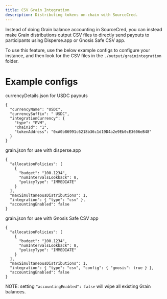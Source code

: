 ```yaml
---
title: CSV Grain Integration
description: Distributing tokens on-chain with SourceCred.
---
```

Instead of doing Grain balance accounting in SourceCred, you can instead make Grain distributions output CSV files to directly send payouts to participants using Disperse.app or Gnosis Safe CSV app.

To use this feature, use the below example configs to configure your instance, and then look for the CSV files in the `./output/grainintegration` folder.

# Example configs

currencyDetails.json for USDC payouts
```
{
  "currencyName": "USDC",
  "currencySuffix": " USDC",
  "integrationCurrency": {
    "type": "EVM",
    "chainId": "1",
    "tokenAddress": "0xA0b86991c6218b36c1d19D4a2e9Eb0cE3606eB48"
  }
}
```

grain.json for use with disperse.app
```
{
  "allocationPolicies": [
    {
      "budget": "100.1234",
      "numIntervalsLookback": 8,
      "policyType": "IMMEDIATE"
    }
  ],
  "maxSimultaneousDistributions": 1,
  "integration": { "type": "csv" },
  "accountingEnabled": false
}
```

grain.json for use with Gnosis Safe CSV app
```
{
  "allocationPolicies": [
    {
      "budget": "100.1234",
      "numIntervalsLookback": 8,
      "policyType": "IMMEDIATE"
    }
  ],
  "maxSimultaneousDistributions": 1,
  "integration": { "type": "csv", "config": { "gnosis": true } },
  "accountingEnabled": false
}
```

NOTE: setting `"accountingEnabled": false` will wipe all existing Grain balances.